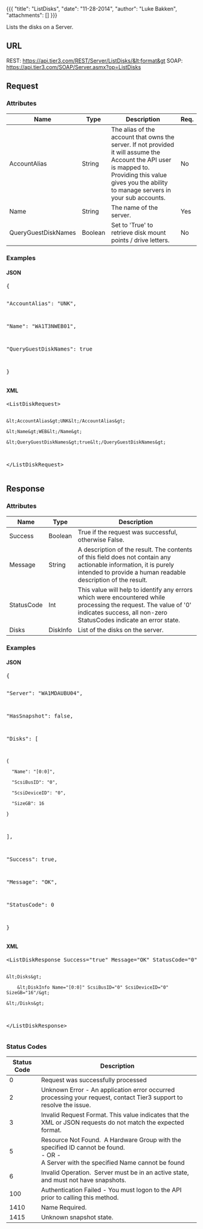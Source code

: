 {{{
  "title": "ListDisks",
  "date": "11-28-2014",
  "author": "Luke Bakken",
  "attachments": []
}}}

Lists the disks on a Server.

## URL

REST: https://api.tier3.com/REST/Server/ListDisks/&lt;format&gt
SOAP: https://api.tier3.com/SOAP/Server.asmx?op=ListDisks

## Request
### Attributes
<table>
    <thead>
    <tr>
      <th>Name</th>
      <th>Type</th>
      <th>Description</th>
      <th>Req.</th>
    </tr>
  </thead>
  <tbody>
    <tr>
      <td>AccountAlias</td>
      <td>String</td>
      <td>The alias of the account that owns the server. If not provided it will assume the Account the API user is mapped to. Providing this value gives you the ability to manage servers in your sub accounts.</td>
      <td>No</td>
    </tr>
    <tr>
      <td>Name</td>
      <td>String</td>
      <td>The name of the server. &nbsp;</td>
      <td>Yes</td>
    </tr>
    <tr>
      <td>QueryGuestDiskNames</td>
      <td>Boolean</td>
      <td>Set to 'True' to retrieve disk mount points / drive letters.</td>
      <td>No</td>
    </tr>
  </tbody>
</table>

### Examples
<h4>JSON</h4>
<pre>{

  "AccountAlias": "UNK",

  "Name": "WA1T3NWEB01",

  "QueryGuestDiskNames": true

}</pre>

<h4>XML</h4>
<pre>&lt;ListDiskRequest&gt;

    &lt;AccountAlias&gt;UNK&lt;/AccountAlias&gt;

    &lt;Name&gt;WEB&lt;/Name&gt;

    &lt;QueryGuestDiskNames&gt;true&lt;/QueryGuestDiskNames&gt;

&lt;/ListDiskRequest&gt;</pre>

## Response
### Attributes
<table>
  <thead>
  <tr>
    <th>Name</th>
    <th>Type</th>
    <th>Description</th>
  </tr>
</thead>
<tbody>
    <tr>
      <td>Success</td>
      <td>Boolean</td>
      <td>True if the request was successful, otherwise False.</td>
    </tr>
    <tr>
      <td>Message</td>
      <td>String</td>
      <td>A description of the result. The contents of this field does not contain any actionable information, it is purely intended to provide a human readable description of the result.</td>
    </tr>
    <tr>
      <td>StatusCode</td>
      <td>Int</td>
      <td>This value will help to identify any errors which were encountered while processing the request. The value of '0' indicates success, all non-zero StatusCodes indicate an error state.</td>
    </tr>
    <tr>
      <td>Disks</td>
      <td>DiskInfo</td>
      <td>List of the disks on the server.</td>
    </tr>
  </tbody>
</table>

### Examples
<h4>JSON</h4>
<pre>{

  "Server": "WA1MDAUBU04",

  "HasSnapshot": false,

  "Disks": [

    {

      "Name": "[0:0]",

      "ScsiBusID": "0",

      "ScsiDeviceID": "0",

      "SizeGB": 16

    }

  ],

  "Success": true,

  "Message": "OK",

  "StatusCode": 0

}</pre>

<h4>XML</h4>
<pre>&lt;ListDiskResponse Success="true" Message="OK" StatusCode="0" Server="WA1MDAUBU04" HasSnapshot="false"&gt;

    &lt;Disks&gt;

        &lt;DiskInfo Name="[0:0]" ScsiBusID="0" ScsiDeviceID="0" SizeGB="16"/&gt;

    &lt;/Disks&gt;

&lt;/ListDiskResponse&gt;</pre>

### Status Codes
<table>
    <thead>
  <tr>
    <th>Status Code</th>
    <th>Description</th>
  </tr>
  </thead>
  <tbody>
    <tr>
      <td>0</td>
      <td>Request was successfully processed</td>
    </tr>
    <tr>
      <td>2</td>
      <td>Unknown Error - An application error occurred processing your request, contact Tier3 support to resolve the issue.</td>
    </tr>
    <tr>
      <td>3</td>
      <td>Invalid Request Format. This value indicates that the XML or JSON requests do not match the expected format.</td>
    </tr>
    <tr>
      <td>5</td>
      <td>Resource Not Found. &nbsp;A Hardware Group with the specified ID cannot be found.
        <br />- OR -
        <br />A Server with the specified Name cannot be found&nbsp;</td>
    </tr>
    <tr>
      <td>6</td>
      <td>Invalid Operation. &nbsp;Server must be in an active state, and must not have snapshots.</td>
    </tr>
    <tr>
      <td>100</td>
      <td>Authentication Failed - You must logon to the API prior to calling this method.</td>
    </tr>
    <tr>
      <td>1410</td>
      <td>Name Required.</td>
    </tr>
    <tr>
      <td>1415</td>
      <td>Unknown snapshot state.</td>
    </tr>
  </tbody>
</table>
